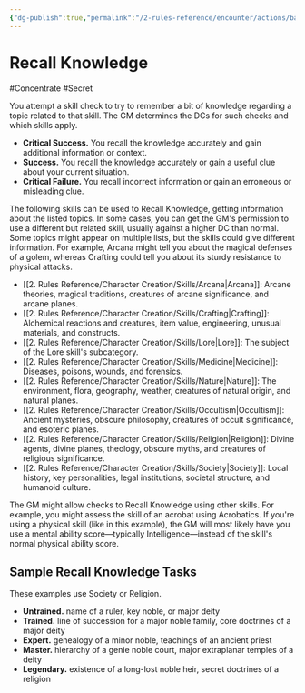 ```yaml
---
{"dg-publish":true,"permalink":"/2-rules-reference/encounter/actions/basic-actions/recall-knowledge/","noteIcon":""}
---
```


# Recall Knowledge
#Concentrate #Secret 

You attempt a skill check to try to remember a bit of knowledge regarding a topic related to that skill. The GM determines the DCs for such checks and which skills apply.
- **Critical Success.** You recall the knowledge accurately and gain additional information or context.
- **Success.** You recall the knowledge accurately or gain a useful clue about your current situation.
- **Critical Failure.** You recall incorrect information or gain an erroneous or misleading clue.

The following skills can be used to Recall Knowledge, getting information about the listed topics. In some cases, you can get the GM's permission to use a different but related skill, usually against a higher DC than normal. Some topics might appear on multiple lists, but the skills could give different information. For example, Arcana might tell you about the magical defenses of a golem, whereas Crafting could tell you about its sturdy resistance to physical attacks.

- [[2. Rules Reference/Character Creation/Skills/Arcana\|Arcana]]: Arcane theories, magical traditions, creatures of arcane significance, and arcane planes.
- [[2. Rules Reference/Character Creation/Skills/Crafting\|Crafting]]: Alchemical reactions and creatures, item value, engineering, unusual materials, and constructs.
- [[2. Rules Reference/Character Creation/Skills/Lore\|Lore]]: The subject of the Lore skill's subcategory.
- [[2. Rules Reference/Character Creation/Skills/Medicine\|Medicine]]: Diseases, poisons, wounds, and forensics.
- [[2. Rules Reference/Character Creation/Skills/Nature\|Nature]]: The environment, flora, geography, weather, creatures of natural origin, and natural planes.
- [[2. Rules Reference/Character Creation/Skills/Occultism\|Occultism]]: Ancient mysteries, obscure philosophy, creatures of occult significance, and esoteric planes.
- [[2. Rules Reference/Character Creation/Skills/Religion\|Religion]]: Divine agents, divine planes, theology, obscure myths, and creatures of religious significance.
- [[2. Rules Reference/Character Creation/Skills/Society\|Society]]: Local history, key personalities, legal institutions, societal structure, and humanoid culture.

The GM might allow checks to Recall Knowledge using other skills. For example, you might assess the skill of an acrobat using Acrobatics. If you're using a physical skill (like in this example), the GM will most likely have you use a mental ability score—typically Intelligence—instead of the skill's normal physical ability score.

## Sample Recall Knowledge Tasks

These examples use Society or Religion.
- **Untrained.** name of a ruler, key noble, or major deity
- **Trained.** line of succession for a major noble family, core doctrines of a major deity
- **Expert.** genealogy of a minor noble, teachings of an ancient priest
- **Master.** hierarchy of a genie noble court, major extraplanar temples of a deity
- **Legendary.** existence of a long-lost noble heir, secret doctrines of a religion